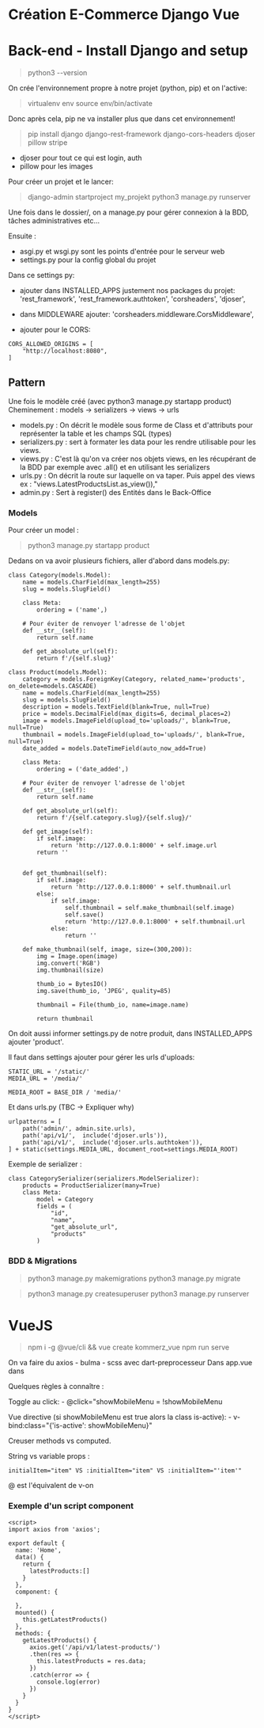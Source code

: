 # Création E-Commerce Django Vue

# Back-end - Install Django and setup
> python3 --version

On crée l'environnement propre à notre projet (python, pip) et on l'active:
> virtualenv env
> source env/bin/activate

Donc après cela, pip ne va installer plus que dans cet environnement!
> pip install django django-rest-framework django-cors-headers djoser pillow stripe

- djoser pour tout ce qui est login, auth
- pillow pour les images

Pour créer un projet et le lancer: 
> django-admin startproject my_projekt
> python3 manage.py runserver

Une fois dans le dossier/, on a manage.py pour gérer connexion à la BDD, tâches administratives etc...

Ensuite : 
- asgi.py et wsgi.py sont les points d'entrée pour le serveur web
- settings.py pour la config global du projet

Dans ce settings py:
- ajouter dans INSTALLED_APPS justement nos packages du projet:
    'rest_framework',
    'rest_framework.authtoken',
    'corsheaders',
    'djoser',

- dans MIDDLEWARE ajouter:
    'corsheaders.middleware.CorsMiddleware',
    
- ajouter pour le CORS:
```
CORS_ALLOWED_ORIGINS = [
    "http://localhost:8080",
]
```

## Pattern 

Une fois le modèle créé (avec python3 manage.py startapp product)
Cheminement : models -> serializers -> views -> urls

- models.py : On décrit le modèle sous forme de Class et d'attributs pour représenter la table et les champs SQL (types)
- serializers.py : sert à formater les data pour les rendre utilisable pour les views.
- views.py : C'est là qu'on va créer nos objets views, en les récupérant de la BDD par exemple avec .all() et en utilisant les serializers
- urls.py : On décrit la route sur laquelle on va taper. Puis appel des views ex : "views.LatestProductsList.as_view()),"
- admin.py : Sert à register() des Entités dans le Back-Office


### Models

Pour créer un model :
> python3 manage.py startapp product

Dedans on va avoir plusieurs fichiers, aller d'abord dans models.py:

```
class Category(models.Model):
    name = models.CharField(max_length=255)
    slug = models.SlugField()

    class Meta: 
        ordering = ('name',)

    # Pour éviter de renvoyer l'adresse de l'objet
    def __str__(self):
        return self.name

    def get_absolute_url(self):
        return f'/{self.slug}'

class Product(models.Model):
    category = models.ForeignKey(Category, related_name='products', on_delete=models.CASCADE)
    name = models.CharField(max_length=255)
    slug = models.SlugField()
    description = models.TextField(blank=True, null=True)
    price = models.DecimalField(max_digits=6, decimal_places=2)
    image = models.ImageField(upload_to='uploads/', blank=True, null=True)
    thumbnail = models.ImageField(upload_to='uploads/', blank=True, null=True)
    date_added = models.DateTimeField(auto_now_add=True)

    class Meta: 
        ordering = ('date_added',)

    # Pour éviter de renvoyer l'adresse de l'objet
    def __str__(self):
        return self.name

    def get_absolute_url(self):
        return f'/{self.category.slug}/{self.slug}/'

    def get_image(self):
        if self.image:
            return 'http://127.0.0.1:8000' + self.image.url
        return ''

    
    def get_thumbnail(self):
        if self.image:
            return 'http://127.0.0.1:8000' + self.thumbnail.url
        else: 
            if self.image:
                self.thumbnail = self.make_thumbnail(self.image)
                self.save()
                return 'http://127.0.0.1:8000' + self.thumbnail.url
            else:
                return ''
    
    def make_thumbnail(self, image, size=(300,200)):
        img = Image.open(image)
        img.convert('RGB')
        img.thumbnail(size)

        thumb_io = BytesIO()
        img.save(thumb_io, 'JPEG', quality=85) 

        thumbnail = File(thumb_io, name=image.name)

        return thumbnail
```

On doit aussi informer settings.py de notre produit, dans INSTALLED_APPS ajouter 'product'.

Il faut dans settings ajouter pour gérer les urls d'uploads:
```
STATIC_URL = '/static/'
MEDIA_URL = '/media/'

MEDIA_ROOT = BASE_DIR / 'media/'
```
Et dans urls.py (TBC -> Expliquer why)
```
urlpatterns = [
    path('admin/', admin.site.urls),
    path('api/v1/',  include('djoser.urls')),
    path('api/v1/',  include('djoser.urls.authtoken')),
] + static(settings.MEDIA_URL, document_root=settings.MEDIA_ROOT)
```
Exemple de serializer : 
```
class CategorySerializer(serializers.ModelSerializer):
    products = ProductSerializer(many=True)
    class Meta:
        model = Category
        fields = (
            "id",
            "name",
            "get_absolute_url",
            "products"
        )
```
### BDD & Migrations
> python3 manage.py makemigrations
> python3 manage.py migrate

> python3 manage.py createsuperuser
> python3 manage.py runserver



# VueJS
> npm i -g @vue/cli && vue create kommerz_vue
> npm run serve

On va faire du axios - bulma - scss avec dart-preprocesseur
Dans app.vue dans 
<style> @import '../node_modules/bulma'; </style>

Quelques règles à connaître : 

Toggle au click:
    - @click="showMobileMenu = !showMobileMenu

Vue directive (si showMobileMenu est true alors la class is-active): 
    - v-bind:class="{'is-active': showMobileMenu}"

Creuser methods vs computed.

String vs variable props :
```
initialItem="item" VS :initialItem="item" VS :initialItem="'item'"
```

@ est l'équivalent de v-on
### Exemple d'un script component

```
<script>
import axios from 'axios';

export default {
  name: 'Home',
  data() {
    return {
      latestProducts:[]
    }
  },
  component: {

  },
  mounted() {
    this.getLatestProducts()
  },
  methods: {
    getLatestProducts() {
      axios.get('/api/v1/latest-products/')
      .then(res => {
        this.latestProducts = res.data;
      })
      .catch(error => {
        console.log(error)
      })
    }
  }
}
</script>
```
